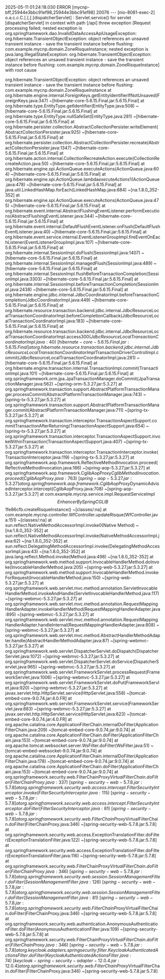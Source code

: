 2025-05-11 01:24:18.030 ERROR [mycnp-bff,25944e3bbc91ef98,25944e3bbc91ef98] 20076 --- [nio-8081-exec-2] o.a.c.c.C.[.[.[.[dispatcherServlet]      : Servlet.service() for servlet [dispatcherServlet] in context with path [/api] threw exception [Request processing failed; nested exception is org.springframework.dao.InvalidDataAccessApiUsageException: org.hibernate.TransientObjectException: object references an unsaved transient instance - save the transient instance before flushing: com.example.mycnp.domain.ZoneRisqueInstance; nested exception is java.lang.IllegalStateException: org.hibernate.TransientObjectException: object references an unsaved transient instance - save the transient instance before flushing: com.example.mycnp.domain.ZoneRisqueInstance] with root cause

org.hibernate.TransientObjectException: object references an unsaved transient instance - save the transient instance before flushing: com.example.mycnp.domain.ZoneRisqueInstance
	at org.hibernate.engine.internal.ForeignKeys.getEntityIdentifierIfNotUnsaved(ForeignKeys.java:347) ~[hibernate-core-5.6.15.Final.jar:5.6.15.Final]
	at org.hibernate.type.EntityType.getIdentifier(EntityType.java:508) ~[hibernate-core-5.6.15.Final.jar:5.6.15.Final]
	at org.hibernate.type.EntityType.nullSafeSet(EntityType.java:281) ~[hibernate-core-5.6.15.Final.jar:5.6.15.Final]
	at org.hibernate.persister.collection.AbstractCollectionPersister.writeElement(AbstractCollectionPersister.java:925) ~[hibernate-core-5.6.15.Final.jar:5.6.15.Final]
	at org.hibernate.persister.collection.AbstractCollectionPersister.recreate(AbstractCollectionPersister.java:1347) ~[hibernate-core-5.6.15.Final.jar:5.6.15.Final]
	at org.hibernate.action.internal.CollectionRecreateAction.execute(CollectionRecreateAction.java:50) ~[hibernate-core-5.6.15.Final.jar:5.6.15.Final]
	at org.hibernate.engine.spi.ActionQueue.executeActions(ActionQueue.java:604) ~[hibernate-core-5.6.15.Final.jar:5.6.15.Final]
	at org.hibernate.engine.spi.ActionQueue.lambda$executeActions$1(ActionQueue.java:478) ~[hibernate-core-5.6.15.Final.jar:5.6.15.Final]
	at java.util.LinkedHashMap.forEach(LinkedHashMap.java:684) ~[na:1.8.0_352-352]
	at org.hibernate.engine.spi.ActionQueue.executeActions(ActionQueue.java:475) ~[hibernate-core-5.6.15.Final.jar:5.6.15.Final]
	at org.hibernate.event.internal.AbstractFlushingEventListener.performExecutions(AbstractFlushingEventListener.java:344) ~[hibernate-core-5.6.15.Final.jar:5.6.15.Final]
	at org.hibernate.event.internal.DefaultFlushEventListener.onFlush(DefaultFlushEventListener.java:40) ~[hibernate-core-5.6.15.Final.jar:5.6.15.Final]
	at org.hibernate.event.service.internal.EventListenerGroupImpl.fireEventOnEachListener(EventListenerGroupImpl.java:107) ~[hibernate-core-5.6.15.Final.jar:5.6.15.Final]
	at org.hibernate.internal.SessionImpl.doFlush(SessionImpl.java:1407) ~[hibernate-core-5.6.15.Final.jar:5.6.15.Final]
	at org.hibernate.internal.SessionImpl.managedFlush(SessionImpl.java:489) ~[hibernate-core-5.6.15.Final.jar:5.6.15.Final]
	at org.hibernate.internal.SessionImpl.flushBeforeTransactionCompletion(SessionImpl.java:3303) ~[hibernate-core-5.6.15.Final.jar:5.6.15.Final]
	at org.hibernate.internal.SessionImpl.beforeTransactionCompletion(SessionImpl.java:2438) ~[hibernate-core-5.6.15.Final.jar:5.6.15.Final]
	at org.hibernate.engine.jdbc.internal.JdbcCoordinatorImpl.beforeTransactionCompletion(JdbcCoordinatorImpl.java:449) ~[hibernate-core-5.6.15.Final.jar:5.6.15.Final]
	at org.hibernate.resource.transaction.backend.jdbc.internal.JdbcResourceLocalTransactionCoordinatorImpl.beforeCompletionCallback(JdbcResourceLocalTransactionCoordinatorImpl.java:183) ~[hibernate-core-5.6.15.Final.jar:5.6.15.Final]
	at org.hibernate.resource.transaction.backend.jdbc.internal.JdbcResourceLocalTransactionCoordinatorImpl.access$300(JdbcResourceLocalTransactionCoordinatorImpl.java:40) ~[hibernate-core-5.6.15.Final.jar:5.6.15.Final]
	at org.hibernate.resource.transaction.backend.jdbc.internal.JdbcResourceLocalTransactionCoordinatorImpl$TransactionDriverControlImpl.commit(JdbcResourceLocalTransactionCoordinatorImpl.java:281) ~[hibernate-core-5.6.15.Final.jar:5.6.15.Final]
	at org.hibernate.engine.transaction.internal.TransactionImpl.commit(TransactionImpl.java:101) ~[hibernate-core-5.6.15.Final.jar:5.6.15.Final]
	at org.springframework.orm.jpa.JpaTransactionManager.doCommit(JpaTransactionManager.java:562) ~[spring-orm-5.3.27.jar:5.3.27]
	at org.springframework.transaction.support.AbstractPlatformTransactionManager.processCommit(AbstractPlatformTransactionManager.java:743) ~[spring-tx-5.3.27.jar:5.3.27]
	at org.springframework.transaction.support.AbstractPlatformTransactionManager.commit(AbstractPlatformTransactionManager.java:711) ~[spring-tx-5.3.27.jar:5.3.27]
	at org.springframework.transaction.interceptor.TransactionAspectSupport.commitTransactionAfterReturning(TransactionAspectSupport.java:654) ~[spring-tx-5.3.27.jar:5.3.27]
	at org.springframework.transaction.interceptor.TransactionAspectSupport.invokeWithinTransaction(TransactionAspectSupport.java:407) ~[spring-tx-5.3.27.jar:5.3.27]
	at org.springframework.transaction.interceptor.TransactionInterceptor.invoke(TransactionInterceptor.java:119) ~[spring-tx-5.3.27.jar:5.3.27]
	at org.springframework.aop.framework.ReflectiveMethodInvocation.proceed(ReflectiveMethodInvocation.java:186) ~[spring-aop-5.3.27.jar:5.3.27]
	at org.springframework.aop.framework.CglibAopProxy$CglibMethodInvocation.proceed(CglibAopProxy.java:763) ~[spring-aop-5.3.27.jar:5.3.27]
	at org.springframework.aop.framework.CglibAopProxy$DynamicAdvisedInterceptor.intercept(CglibAopProxy.java:708) ~[spring-aop-5.3.27.jar:5.3.27]
	at com.example.mycnp.service.impl.RequestServiceImpl$$EnhancerBySpringCGLIB$$1fe86cfb.createRisqueInstance(<generated>) ~[classes/:na]
	at com.example.mycnp.controller.WfController.updateRisque(WfController.java:151) ~[classes/:na]
	at sun.reflect.NativeMethodAccessorImpl.invoke0(Native Method) ~[na:1.8.0_352-352]
	at sun.reflect.NativeMethodAccessorImpl.invoke(NativeMethodAccessorImpl.java:62) ~[na:1.8.0_352-352]
	at sun.reflect.DelegatingMethodAccessorImpl.invoke(DelegatingMethodAccessorImpl.java:43) ~[na:1.8.0_352-352]
	at java.lang.reflect.Method.invoke(Method.java:498) ~[na:1.8.0_352-352]
	at org.springframework.web.method.support.InvocableHandlerMethod.doInvoke(InvocableHandlerMethod.java:205) ~[spring-web-5.3.27.jar:5.3.27]
	at org.springframework.web.method.support.InvocableHandlerMethod.invokeForRequest(InvocableHandlerMethod.java:150) ~[spring-web-5.3.27.jar:5.3.27]
	at org.springframework.web.servlet.mvc.method.annotation.ServletInvocableHandlerMethod.invokeAndHandle(ServletInvocableHandlerMethod.java:117) ~[spring-webmvc-5.3.27.jar:5.3.27]
	at org.springframework.web.servlet.mvc.method.annotation.RequestMappingHandlerAdapter.invokeHandlerMethod(RequestMappingHandlerAdapter.java:895) ~[spring-webmvc-5.3.27.jar:5.3.27]
	at org.springframework.web.servlet.mvc.method.annotation.RequestMappingHandlerAdapter.handleInternal(RequestMappingHandlerAdapter.java:808) ~[spring-webmvc-5.3.27.jar:5.3.27]
	at org.springframework.web.servlet.mvc.method.AbstractHandlerMethodAdapter.handle(AbstractHandlerMethodAdapter.java:87) ~[spring-webmvc-5.3.27.jar:5.3.27]
	at org.springframework.web.servlet.DispatcherServlet.doDispatch(DispatcherServlet.java:1072) ~[spring-webmvc-5.3.27.jar:5.3.27]
	at org.springframework.web.servlet.DispatcherServlet.doService(DispatcherServlet.java:965) ~[spring-webmvc-5.3.27.jar:5.3.27]
	at org.springframework.web.servlet.FrameworkServlet.processRequest(FrameworkServlet.java:1006) ~[spring-webmvc-5.3.27.jar:5.3.27]
	at org.springframework.web.servlet.FrameworkServlet.doPut(FrameworkServlet.java:920) ~[spring-webmvc-5.3.27.jar:5.3.27]
	at javax.servlet.http.HttpServlet.service(HttpServlet.java:558) ~[tomcat-embed-core-9.0.74.jar:4.0.FR]
	at org.springframework.web.servlet.FrameworkServlet.service(FrameworkServlet.java:883) ~[spring-webmvc-5.3.27.jar:5.3.27]
	at javax.servlet.http.HttpServlet.service(HttpServlet.java:623) ~[tomcat-embed-core-9.0.74.jar:4.0.FR]
	at org.apache.catalina.core.ApplicationFilterChain.internalDoFilter(ApplicationFilterChain.java:209) ~[tomcat-embed-core-9.0.74.jar:9.0.74]
	at org.apache.catalina.core.ApplicationFilterChain.doFilter(ApplicationFilterChain.java:153) ~[tomcat-embed-core-9.0.74.jar:9.0.74]
	at org.apache.tomcat.websocket.server.WsFilter.doFilter(WsFilter.java:51) ~[tomcat-embed-websocket-9.0.74.jar:9.0.74]
	at org.apache.catalina.core.ApplicationFilterChain.internalDoFilter(ApplicationFilterChain.java:178) ~[tomcat-embed-core-9.0.74.jar:9.0.74]
	at org.apache.catalina.core.ApplicationFilterChain.doFilter(ApplicationFilterChain.java:153) ~[tomcat-embed-core-9.0.74.jar:9.0.74]
	at org.springframework.security.web.FilterChainProxy$VirtualFilterChain.doFilter(FilterChainProxy.java:337) ~[spring-security-web-5.7.8.jar:5.7.8]
	at org.springframework.security.web.access.intercept.FilterSecurityInterceptor.invoke(FilterSecurityInterceptor.java:115) ~[spring-security-web-5.7.8.jar:5.7.8]
	at org.springframework.security.web.access.intercept.FilterSecurityInterceptor.doFilter(FilterSecurityInterceptor.java:81) ~[spring-security-web-5.7.8.jar:5.7.8]
	at org.springframework.security.web.FilterChainProxy$VirtualFilterChain.doFilter(FilterChainProxy.java:346) ~[spring-security-web-5.7.8.jar:5.7.8]
	at org.springframework.security.web.access.ExceptionTranslationFilter.doFilter(ExceptionTranslationFilter.java:122) ~[spring-security-web-5.7.8.jar:5.7.8]
	at org.springframework.security.web.access.ExceptionTranslationFilter.doFilter(ExceptionTranslationFilter.java:116) ~[spring-security-web-5.7.8.jar:5.7.8]
	at org.springframework.security.web.FilterChainProxy$VirtualFilterChain.doFilter(FilterChainProxy.java:346) ~[spring-security-web-5.7.8.jar:5.7.8]
	at org.springframework.security.web.session.SessionManagementFilter.doFilter(SessionManagementFilter.java:126) ~[spring-security-web-5.7.8.jar:5.7.8]
	at org.springframework.security.web.session.SessionManagementFilter.doFilter(SessionManagementFilter.java:81) ~[spring-security-web-5.7.8.jar:5.7.8]
	at org.springframework.security.web.FilterChainProxy$VirtualFilterChain.doFilter(FilterChainProxy.java:346) ~[spring-security-web-5.7.8.jar:5.7.8]
	at org.springframework.security.web.authentication.AnonymousAuthenticationFilter.doFilter(AnonymousAuthenticationFilter.java:109) ~[spring-security-web-5.7.8.jar:5.7.8]
	at org.springframework.security.web.FilterChainProxy$VirtualFilterChain.doFilter(FilterChainProxy.java:346) ~[spring-security-web-5.7.8.jar:5.7.8]
	at org.keycloak.adapters.springsecurity.filter.KeycloakAuthenticatedActionsFilter.doFilter(KeycloakAuthenticatedActionsFilter.java:74) ~[keycloak-spring-security-adapter-12.0.4.jar:12.0.4]
	at org.springframework.security.web.FilterChainProxy$VirtualFilterChain.doFilter(FilterChainProxy.java:346) ~[spring-security-web-5.7.8.jar:5.7.8]
	
